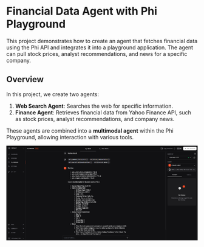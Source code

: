 # Financial Data Agent with Phi Playground

This project demonstrates how to create an agent that fetches financial data using the Phi API and integrates it into a playground application. The agent can pull stock prices, analyst recommendations, and news for a specific company.

## Overview

In this project, we create two agents: 
1. **Web Search Agent**: Searches the web for specific information.
2. **Finance Agent**: Retrieves financial data from Yahoo Finance API, such as stock prices, analyst recommendations, and company news.

These agents are combined into a **multimodal agent** within the Phi Playground, allowing interaction with various tools.

![Playground Screenshot](images/playground.png)
